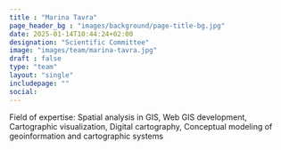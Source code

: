 ```yaml
---
title : "Marina Tavra"
page_header_bg : "images/background/page-title-bg.jpg"
date: 2025-01-14T10:44:24+02:00
designation: "Scientific Committee"
image: "images/team/marina-tavra.jpg"
draft : false
type: "team"
layout: "single"
includepage: ""
social:
---
```


Field of expertise: Spatial analysis in GIS, Web GIS development, Cartographic
visualization, Digital cartography, Conceptual modeling of geoinformation and
cartographic systems
